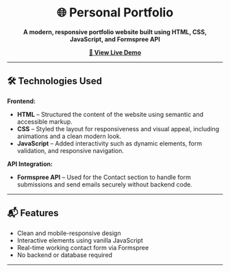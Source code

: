 <div align="center">

<h1>🌐 Personal Portfolio</h1>

<p><strong>A modern, responsive portfolio website built using HTML, CSS, JavaScript, and Formspree API</strong></p>

<a href="https://gremreaper.github.io/Personal-Portfolio/"><strong>🚀 View Live Demo</strong></a>

</div>

---

<h2>🛠️ Technologies Used</h2>

<strong>Frontend:</strong>

- <strong>HTML</strong> – Structured the content of the website using semantic and accessible markup.  
- <strong>CSS</strong> – Styled the layout for responsiveness and visual appeal, including animations and a clean modern look.  
- <strong>JavaScript</strong> – Added interactivity such as dynamic elements, form validation, and responsive navigation.  

<strong>API Integration:</strong>

- <strong>Formspree API</strong> – Used for the Contact section to handle form submissions and send emails securely without backend code.

---

<h2>📬 Features</h2>

- Clean and mobile-responsive design  
- Interactive elements using vanilla JavaScript  
- Real-time working contact form via Formspree  
- No backend or database required

---
